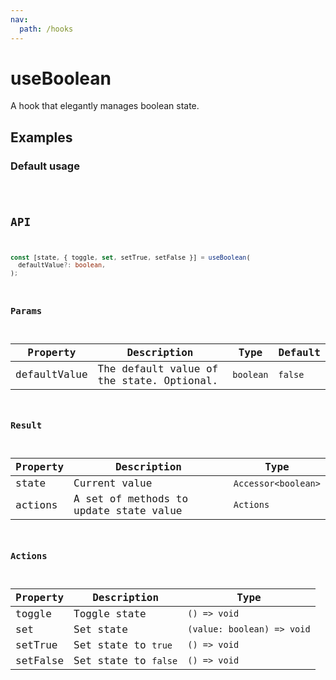 ```yaml
---
nav:
  path: /hooks
---
```


# useBoolean

A hook that elegantly manages boolean state.

## Examples

### Default usage

<code src="./demo/demo.tsx" />

## API

```typescript
const [state, { toggle, set, setTrue, setFalse }] = useBoolean(
  defaultValue?: boolean,
);
```

### Params

| Property     | Description                               | Type      | Default |
| ------------ | ----------------------------------------- | --------- | ------- |
| defaultValue | The default value of the state. Optional. | `boolean` | `false` |

### Result

| Property | Description                            | Type                |
| -------- | -------------------------------------- | ------------------- |
| state    | Current value                          | `Accessor<boolean>` |
| actions  | A set of methods to update state value | `Actions`           |

### Actions

| Property | Description          | Type                       |
| -------- | -------------------- | -------------------------- |
| toggle   | Toggle state         | `() => void`               |
| set      | Set state            | `(value: boolean) => void` |
| setTrue  | Set state to `true`  | `() => void`               |
| setFalse | Set state to `false` | `() => void`               |
